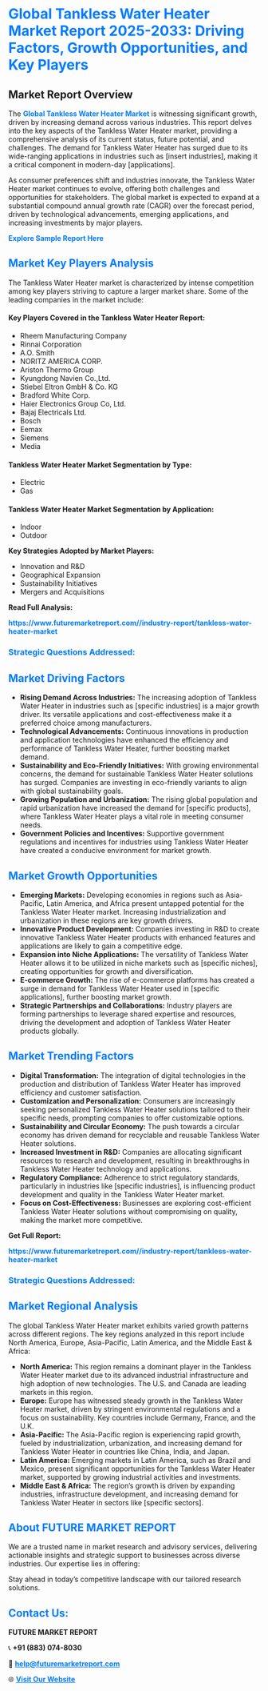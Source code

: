 <h1 style="color: #007BFF;">Global Tankless Water Heater Market Report 2025-2033: Driving Factors, Growth Opportunities, and Key Players</h1>

<section id="overview">
<h2>Market Report Overview</h2>
<p>The <a href="https://www.futuremarketreport.com//industry-report/tankless-water-heater-market" style="color: #007BFF; text-decoration: none;"><strong>Global Tankless Water Heater Market</strong></a> is witnessing significant growth, driven by increasing demand across various industries. This report delves into the key aspects of the Tankless Water Heater market, providing a comprehensive analysis of its current status, future potential, and challenges. The demand for Tankless Water Heater has surged due to its wide-ranging applications in industries such as [insert industries], making it a critical component in modern-day [applications].</p>
<p>As consumer preferences shift and industries innovate, the Tankless Water Heater market continues to evolve, offering both challenges and opportunities for stakeholders. The global market is expected to expand at a substantial compound annual growth rate (CAGR) over the forecast period, driven by technological advancements, emerging applications, and increasing investments by major players.</p>
</section>

<section id="overview">
<p><a href="https://www.futuremarketreport.com//request-sample/reportId=84702" style="color: #007BFF; text-decoration: none;"><strong>Explore Sample Report Here</strong></a></p>
</section>

<section id="key-players">
<h2 style="color: #007BFF;">Market Key Players Analysis</h2>
<p>The Tankless Water Heater market is characterized by intense competition among key players striving to capture a larger market share. Some of the leading companies in the market include:</p>
<h4>Key Players Covered in the Tankless Water Heater Report:</h4>
<ul><li>Rheem Manufacturing Company</li><li>Rinnai Corporation</li><li>A.O. Smith</li><li>NORITZ AMERICA CORP.</li><li>Ariston Thermo Group</li><li>Kyungdong Navien Co.,Ltd.</li><li>Stiebel Eltron GmbH &amp; Co. KG</li><li>Bradford White Corp.</li><li>Haier Electronics Group Co, Ltd.</li><li>Bajaj Electricals Ltd.</li><li>Bosch</li><li>Eemax</li><li>Siemens</li><li>Media</li></ul>
<h4>Tankless Water Heater Market Segmentation by Type:</h4>
<ul><li>Electric</li><li>Gas</li></ul>

<h4>Tankless Water Heater Market Segmentation by Application:</h4>
<ul><li>Indoor</li><li>Outdoor</li></ul>
<p><strong>Key Strategies Adopted by Market Players:</strong></p>
<ul>
<li>Innovation and R&D</li>
<li>Geographical Expansion</li>
<li>Sustainability Initiatives</li>
<li>Mergers and Acquisitions</li>
</ul>
</section>

<section>
<p><strong>Read Full Analysis: </strong></p><a href="https://www.futuremarketreport.com//industry-report/tankless-water-heater-market" style="color: #007BFF; text-decoration: none;"><strong>https://www.futuremarketreport.com//industry-report/tankless-water-heater-market</strong></a>
<h3 style="color: #007BFF;">Strategic Questions Addressed:</h3>
</section>

<section id="driving-factors">
<h2 style="color: #007BFF;">Market Driving Factors</h2>
<ul>
<li><strong>Rising Demand Across Industries:</strong> The increasing adoption of Tankless Water Heater in industries such as [specific industries] is a major growth driver. Its versatile applications and cost-effectiveness make it a preferred choice among manufacturers.</li>
<li><strong>Technological Advancements:</strong> Continuous innovations in production and application technologies have enhanced the efficiency and performance of Tankless Water Heater, further boosting market demand.</li>
<li><strong>Sustainability and Eco-Friendly Initiatives:</strong> With growing environmental concerns, the demand for sustainable Tankless Water Heater solutions has surged. Companies are investing in eco-friendly variants to align with global sustainability goals.</li>
<li><strong>Growing Population and Urbanization:</strong> The rising global population and rapid urbanization have increased the demand for [specific products], where Tankless Water Heater plays a vital role in meeting consumer needs.</li>
<li><strong>Government Policies and Incentives:</strong> Supportive government regulations and incentives for industries using Tankless Water Heater have created a conducive environment for market growth.</li>
</ul>
</section>

<section id="growth-opportunities">
<h2 style="color: #007BFF;">Market Growth Opportunities</h2>
<ul>
<li><strong>Emerging Markets:</strong> Developing economies in regions such as Asia-Pacific, Latin America, and Africa present untapped potential for the Tankless Water Heater market. Increasing industrialization and urbanization in these regions are key growth drivers.</li>
<li><strong>Innovative Product Development:</strong> Companies investing in R&D to create innovative Tankless Water Heater products with enhanced features and applications are likely to gain a competitive edge.</li>
<li><strong>Expansion into Niche Applications:</strong> The versatility of Tankless Water Heater allows it to be utilized in niche markets such as [specific niches], creating opportunities for growth and diversification.</li>
<li><strong>E-commerce Growth:</strong> The rise of e-commerce platforms has created a surge in demand for Tankless Water Heater used in [specific applications], further boosting market growth.</li>
<li><strong>Strategic Partnerships and Collaborations:</strong> Industry players are forming partnerships to leverage shared expertise and resources, driving the development and adoption of Tankless Water Heater products globally.</li>
</ul>
</section>

<section id="trending-factors">
<h2 style="color: #007BFF;">Market Trending Factors</h2>
<ul>
<li><strong>Digital Transformation:</strong> The integration of digital technologies in the production and distribution of Tankless Water Heater has improved efficiency and customer satisfaction.</li>
<li><strong>Customization and Personalization:</strong> Consumers are increasingly seeking personalized Tankless Water Heater solutions tailored to their specific needs, prompting companies to offer customizable options.</li>
<li><strong>Sustainability and Circular Economy:</strong> The push towards a circular economy has driven demand for recyclable and reusable Tankless Water Heater solutions.</li>
<li><strong>Increased Investment in R&D:</strong> Companies are allocating significant resources to research and development, resulting in breakthroughs in Tankless Water Heater technology and applications.</li>
<li><strong>Regulatory Compliance:</strong> Adherence to strict regulatory standards, particularly in industries like [specific industries], is influencing product development and quality in the Tankless Water Heater market.</li>
<li><strong>Focus on Cost-Effectiveness:</strong> Businesses are exploring cost-efficient Tankless Water Heater solutions without compromising on quality, making the market more competitive.</li>
</ul>
</section>

<section>
<p><strong>Get Full Report: </strong></p><a href="https://www.futuremarketreport.com//industry-report/tankless-water-heater-market" style="color: #007BFF; text-decoration: none;"><strong>https://www.futuremarketreport.com//industry-report/tankless-water-heater-market</strong></a>
<h3 style="color: #007BFF;">Strategic Questions Addressed:</h3>
</section>


<section id="regional-analysis">
<h2 style="color: #007BFF;">Market Regional Analysis</h2>
<p>The global Tankless Water Heater market exhibits varied growth patterns across different regions. The key regions analyzed in this report include North America, Europe, Asia-Pacific, Latin America, and the Middle East & Africa:</p>
<ul>
<li><strong>North America:</strong> This region remains a dominant player in the Tankless Water Heater market due to its advanced industrial infrastructure and high adoption of new technologies. The U.S. and Canada are leading markets in this region.</li>
<li><strong>Europe:</strong> Europe has witnessed steady growth in the Tankless Water Heater market, driven by stringent environmental regulations and a focus on sustainability. Key countries include Germany, France, and the U.K.</li>
<li><strong>Asia-Pacific:</strong> The Asia-Pacific region is experiencing rapid growth, fueled by industrialization, urbanization, and increasing demand for Tankless Water Heater in countries like China, India, and Japan.</li>
<li><strong>Latin America:</strong> Emerging markets in Latin America, such as Brazil and Mexico, present significant opportunities for the Tankless Water Heater market, supported by growing industrial activities and investments.</li>
<li><strong>Middle East & Africa:</strong> The region’s growth is driven by expanding industries, infrastructure development, and increasing demand for Tankless Water Heater in sectors like [specific sectors].</li>
</ul>
</section>

<footer>
<h2 style="color: #007BFF;">About FUTURE MARKET REPORT</h2>
<p>We are a trusted name in market research and advisory services, delivering actionable insights and strategic support to businesses across diverse industries. Our expertise lies in offering:</p>

<p>Stay ahead in today’s competitive landscape with our tailored research solutions.</p>

<h2 style="color: #007BFF;">Contact Us:</h2>
<p><strong>FUTURE MARKET REPORT</strong></p>
<p>📞 <strong>+91 (883) 074-8030</strong></p>
<p>📧 <strong><a href="mailto:help@futuremarketreport.com" style="color: #007BFF;">help@futuremarketreport.com</a></strong></p>
<p>🌐 <strong><a href="https://www.futuremarketreport.com/" style="color: #007BFF;">Visit Our Website</a></strong></p>
</footer>
